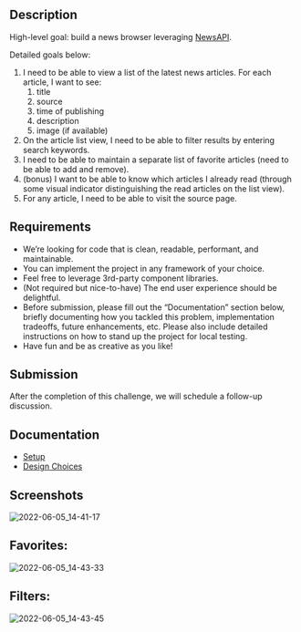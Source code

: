 ## Description

High-level goal: build a news browser leveraging [NewsAPI](https://newsapi.org/).

Detailed goals below:

1. I need to be able to view a list of the latest news articles. For each article, I want to see:
    1. title
    2. source
    3. time of publishing
    4. description
    5. image (if available)
2. On the article list view, I need to be able to filter results by entering search keywords.
3. I need to be able to maintain a separate list of favorite articles (need to be able to add and remove).
4. (bonus) I want to be able to know which articles I already read (through some visual indicator distinguishing the read articles on the list view).
5. For any article, I need to be able to visit the source page.

## Requirements

- We’re looking for code that is clean, readable, performant, and maintainable.
- You can implement the project in any framework of your choice.
- Feel free to leverage 3rd-party component libraries.
- (Not required but nice-to-have) The end user experience should be delightful.
- Before submission, please fill out the “Documentation” section below, briefly documenting how you tackled this problem, implementation tradeoffs, future enhancements, etc. Please also include detailed instructions on how to stand up the project for local testing.
- Have fun and be as creative as you like!

## Submission

After the completion of this challenge, we will schedule a follow-up discussion.

## Documentation
 * [Setup](./documentation/Setup.md) 
 * [Design Choices](./documentation/DesignChoices.md)

## Screenshots

![2022-06-05_14-41-17](https://user-images.githubusercontent.com/19557345/172071797-93c50bdc-99a3-4c22-acdf-3a6ae4667a54.png)

## Favorites: 
![2022-06-05_14-43-33](https://user-images.githubusercontent.com/19557345/172071882-4097d631-81db-4d3b-b476-81500bc62415.png)

## Filters: 
![2022-06-05_14-43-45](https://user-images.githubusercontent.com/19557345/172071884-2acca373-1317-4e36-85b7-c2f8ed54f0e1.png)



